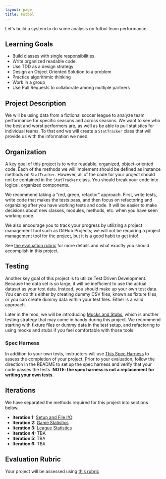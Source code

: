 ```yaml
---
layout: page
title: Futbol
---
```


Let's build a system to do some analysis on futbol team performance.

## Learning Goals

* Build classes with single responsibilities.
* Write organized readable code.
* Use TDD as a design strategy
* Design an Object Oriented Solution to a problem
* Practice algorithmic thinking
* Work in a group
* Use Pull Requests to collaborate among multiple partners

## Project Description

We will be using data from a fictional soccer league to analyze team performance for specific seasons and across seasons. We want to see who the best and worst performers are, as well as be able to pull statistics for individual teams. To that end we will create a `StatTracker` class that will provide us with the information we need.

## Organization

A key goal of this project is to write readable, organized, object-oriented code. Each of the methods we will implement should be defined as instance methods on `StatTracker`. However, all of the code for your project should not be contained in the `StatTracker` class. You should break your code into logical, organized components.

We recommend taking a "red, green, refactor" approach. First, write tests, write code that makes the tests pass, and then focus on refactoring and organizing after you have working tests and code. It will be easier to make decisions about new classes, modules, methods, etc. when you have seen working code.

We also encourage you to track your progress by utilizing a project management tool such as GitHub Projects; we will not be requiring a project management tool for the project, but it is a good habit to get into!

See [the evaluation rubric](./rubric) for more details and what exactly you should accomplish in this project.

## Testing

Another key goal of this project is to utilize Test Driven Development. Because the data set is so large, it will be inefficient to use the actual dataset as your test data. Instead, you should make up your own test data. You can do this either by creating dummy CSV files, known as fixture files, or you can create dummy data within your test files. Either is a valid approach.

Later in the mod, we will be introducing [Mocks and Stubs](../../lessons/mocks_stubs), which is another testing strategy that may come in handy during this project. We recommend starting with fixture files or dummy data in the test setup, and refactoring to using mocks and stubs if you feel comfortable with those tools.

### Spec Harness

In addition to your own tests, instructors will use [This Spec Harness](https://github.com/turingschool-examples/1911_futbol_spec_harness) to assess the completion of your project. Prior to your evaluation, follow the direction in the README to set up the spec harness and verify that your code passes the tests. **NOTE: the spec harness is not a replacement for writing your own tests**.

## Iterations

We have separated the methods required for this project into sections below.

* **Iteration 1:** [Setup and File I/O](./iterations/file_io)
* **Iteration 2:** [Game Statistics](./iterations/game_statistics)
* **Iteration 3:** [League Statistics](./iterations/league_statistics)
* **Iteration 4:** TBA
* **Iteration 5:** TBA
* **Iteration 6:** TBA

## Evaluation Rubric

Your project will be assessed using [this rubric](./rubric)
